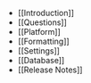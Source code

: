 * [[Introduction]]
* [[Questions]]
* [[Platform]]
* [[Formatting]]
* [[Settings]]
* [[Database]]
* [[Release Notes]]